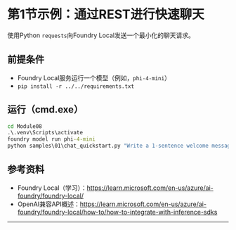 <!--
CO_OP_TRANSLATOR_METADATA:
{
  "original_hash": "15ab280cc2acd8bbf545cc9a78a408bf",
  "translation_date": "2025-09-22T11:48:33+00:00",
  "source_file": "Module08/samples/01/README.md",
  "language_code": "zh"
}
-->
# 第1节示例：通过REST进行快速聊天

使用Python `requests`向Foundry Local发送一个最小化的聊天请求。

## 前提条件
- Foundry Local服务运行一个模型（例如，`phi-4-mini`）
- `pip install -r ../../requirements.txt`

## 运行（cmd.exe）
```cmd
cd Module08
.\.venv\Scripts\activate
foundry model run phi-4-mini
python samples\01\chat_quickstart.py "Write a 1-sentence welcome message."
```

## 参考资料
- Foundry Local（学习）：https://learn.microsoft.com/en-us/azure/ai-foundry/foundry-local/
- OpenAI兼容API概述：https://learn.microsoft.com/en-us/azure/ai-foundry/foundry-local/how-to/how-to-integrate-with-inference-sdks

---

